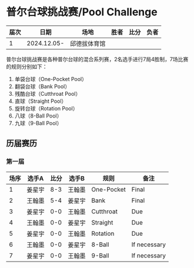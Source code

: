 # 普尔台球挑战赛/Pool Challenge

| 届次 | 日期                   | 场地        | 胜者   | 比分 | 负者    |
| ---- | --------------------- | ----------- | ------ | ---- | ------ |
| 1    | 2024.12.05-           | 邱德拔体育馆 |        |      |        |

普尔台球挑战赛是各种普尔台球的混合系列赛，2名选手进行7局4胜制，7场比赛的规则分别如下：

1. 单袋台球（One-Pocket Pool）
2. 翻袋台球（Bank Pool）
3. 残酷台球（Cutthroat Pool）
4. 直球（Straight Pool）
5. 旋转台球（Rotation Pool）
6. 八球（8-Ball Pool）
7. 九球（9-Ball Pool）

## 历届赛历

### 第一届

| 场序 | 选手A  | 比分 | 选手B   | 规则       | 备注  |
| ---- | ----- | ---- | ------ | ---------- | ----- |
| 1    | 姜星宇 | 8-3  | 王翰墨 | One-Pocket | Final |
| 2    | 王翰墨 | 5-4  | 姜星宇 | Bank       | Final |
| 3    | 姜星宇 | 0-0  | 王翰墨 | Cutthroat  | Due |
| 4    | 王翰墨 | 0-0  | 姜星宇 | Straight   | Due |
| 5    | 姜星宇 | 0-0  | 王翰墨 | Rotation   | Due |
| 6    | 王翰墨 | 0-0  | 姜星宇 | 8-Ball     | If necessary |
| 7    | 姜星宇 | 0-0  | 王翰墨 | 9-Ball     | If necessary |


